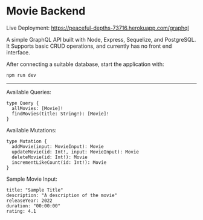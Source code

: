 # Movie Backend

Live Deployment: https://peaceful-depths-73716.herokuapp.com/graphql

A simple GraphQL API built with Node, Express, Sequelize, and PostgreSQL. It Supports basic CRUD operations, and currently has no front end interface.

After connecting a suitable database, start the application with:
```
npm run dev
```
---

Available Queries:
```
type Query {
  allMovies: [Movie]!
  findMovies(title: String!): [Movie]!
}
```

Available Mutations:
```
type Mutation {
  addMovie(input: MovieInput): Movie
  updateMovie(id: Int!, input: MovieInput): Movie
  deleteMovie(id: Int!): Movie
  incrementLikeCount(id: Int!): Movie
}
```

Sample Movie Input:
```
title: "Sample Title"
description: "A description of the movie"
releaseYear: 2022
duration: "00:00:00"
rating: 4.1
```
